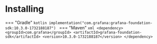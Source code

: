 # Installing

=== "Gradle"
    ```kotlin
    implementation("com.grafana:grafana-foundation-sdk:10.3.0-1732188187")
    ```
=== "Maven"
    ```xml
    <dependency>
        <groupId>com.grafana</groupId>
        <artifactId>grafana-foundation-sdk</artifactId>
        <version>10.3.0-1732188187</version>
    </dependency>
    ```
